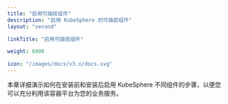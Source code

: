 ```yaml
---
title: "启用可插拔组件"
description: "启用 KubeSphere 的可插拔组件"
layout: "second"

linkTitle: "启用可插拔组件"

weight: 6000

icon: "/images/docs/v3.x/docs.svg"
---
```


本章详细演示如何在安装前和安装后启用 KubeSphere 不同组件的步骤，以便您可以充分利用该容器平台为您的业务服务。
